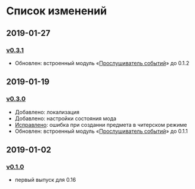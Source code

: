 # Список изменений

## 2019-01-27

### [v0.3.1][v0.3.1]

* Обновлен: встроенный модуль «[Прослушиватель событий](https://gitlab.com/ZwerOxotnik/event-listener)» до 0.1.2

## 2019-01-19

### [v0.3.0][v0.3.0]

* Добавлено: локализация
* Добавлено: настройки состояния мода
* [Исправлено](https://mods.factorio.com/mod/timesaver-for-crafting/discussion/5c42cd347f3064000b047d3d): ошибка при созданни предмета в читерском режиме
* Обновлен: встроенный модуль «[Прослушиватель событий](https://gitlab.com/ZwerOxotnik/event-listener)» до 0.1.1

## 2019-01-02

### [v0.1.0][v0.1.0]

- первый выпуск для 0.16

[v0.3.1]: https://mods.factorio.com/download/timesaver-for-crafting/5c4d7d639daafb000debf734
[v0.3.0]: https://mods.factorio.com/download/timesaver-for-crafting/5c431a4daeb706000d09a77d
[v0.1.0]: https://mods.factorio.com/download/timesaver-for-crafting/5c2cdd91f64c7c000b0d2e84
